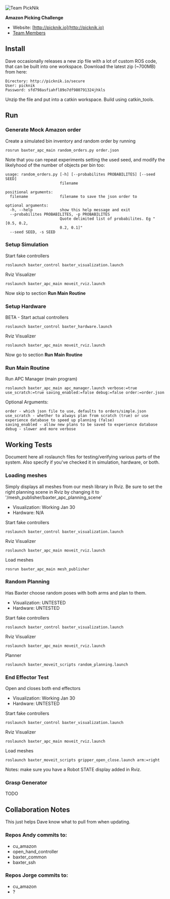 ![Team PickNik](http://picknik.io/PickNik_Logo3.png)

**Amazon Picking Challenge**

 - Website: [http://picknik.io](http://picknik.io)
 - [Team Members](https://bitbucket.org/cuamazonchallenge/profile/members)

## Install

Dave occasionally releases a new zip file with a lot of custom ROS code, that can be built into one workspace. Download the latest zip (~700MB) from here:

    Directory: http://picknik.io/secure
    User: picknik
    Password: sfd798asfiahfl89o7df980791324jhkls

Unzip the file and put into a catkin workspace. Build using catkin_tools.

## Run

### Generate Mock Amazon order

Create a simulated bin inventory and random order by running

    rosrun baxter_apc_main random_orders.py order.json

Note that you can repeat experiments setting the used seed, and modify
the likelyhood of the number of objects per bin too:

    usage: random_orders.py [-h] [--probabilites PROBABILITES] [--seed SEED]
                            filename

    positional arguments:
      filename              filename to save the json order to

    optional arguments:
      -h, --help            show this help message and exit
      --probabilites PROBABILITES, -p PROBABILITES
                            Quote delimited list of probabilites. Eg "[0.5, 0.2,
                            0.2, 0.1]"
      --seed SEED, -s SEED

### Setup Simulation

Start fake controllers

    roslaunch baxter_control baxter_visualization.launch

Rviz Visualizer

    roslaunch baxter_apc_main moveit_rviz.launch

Now skip to section **Run Main Routine**

### Setup Hardware

BETA - Start actual controllers

    roslaunch baxter_control baxter_hardware.launch

Rviz Visualizer

    roslaunch baxter_apc_main moveit_rviz.launch

Now go to section **Run Main Routine**

### Run Main Routine

Run APC Manager (main program)

    roslaunch baxter_apc_main apc_manager.launch verbose:=true use_scratch:=true saving_enabled:=false debug:=false order:=order.json

Optional Arguments:

    order - which json file to use, defaults to orders/simple.json
	use_scratch - whether to always plan from scratch (true) or use experience database to speed up planning (false)
	saving_enabled - allow new plans to be saved to experience database
	debug - slower and more verbose

## Working Tests

Document here all roslaunch files for testing/verifying various parts of the system. Also specify if you've checked it in
simulation, hardware, or both.

### Loading meshes

Simply displays all meshes from our mesh library in Rviz. Be sure to set the right planning scene in Rviz by changing it to '/mesh_publisher/baxter_apc_planning_scene'

 - Visualization: Working Jan 30
 - Hardware: N/A

Start fake controllers

    roslaunch baxter_control baxter_visualization.launch

Rviz Visualizer

    roslaunch baxter_apc_main moveit_rviz.launch

Load meshes

    rosrun baxter_apc_main mesh_publisher

### Random Planning

Has Baxter choose random poses with both arms and plan to them.

 - Visualization: UNTESTED
 - Hardware: UNTESTED

Start fake controllers

    roslaunch baxter_control baxter_visualization.launch

Rviz Visualizer

    roslaunch baxter_apc_main moveit_rviz.launch

Planner

    roslaunch baxter_moveit_scripts random_planning.launch

### End Effector Test

Open and closes both end effectors

 - Visualization: Working Jan 30
 - Hardware: UNTESTED

Start fake controllers

    roslaunch baxter_control baxter_visualization.launch

Rviz Visualizer

    roslaunch baxter_apc_main moveit_rviz.launch

Load meshes

    roslaunch baxter_moveit_scripts gripper_open_close.launch arm:=right

Notes: make sure you have a Robot STATE display added in Rviz.

### Grasp Generator

TODO

## Collaboration Notes

This just helps Dave know what to pull from when updating.

### Repos Andy commits to:

- cu_amazon
- open_hand_controller
- baxter_common
- baxter_ssh

### Repos Jorge commits to:

- cu_amazon
- ?
